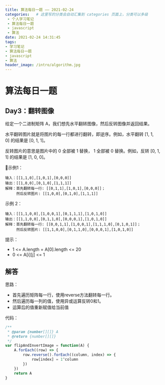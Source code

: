 ```yaml
---
title: 算法每日一题 —— 2021-02-24
categories:   # 这里写的分类会自动汇集到 categories 页面上，分类可以多级
 - 个人学习笔记
 - 算法每日一题
 - javascript
 - 算法
date: 2021-02-24 14:31:45
tags:
- 学习笔记
- 算法每日一题
- javascript
- 算法
header_image: /intro/algorithm.jpg
---
```

# 算法每日一题

## Day3：翻转图像

给定一个二进制矩阵 A，我们想先水平翻转图像，然后反转图像并返回结果。

水平翻转图片就是将图片的每一行都进行翻转，即逆序。例如，水平翻转 [1, 1, 0] 的结果是 [0, 1, 1]。

反转图片的意思是图片中的 0 全部被 1 替换， 1 全部被 0 替换。例如，反转 [0, 1, 1] 的结果是 [1, 0, 0]。

示例1：
```
输入：[[1,1,0],[1,0,1],[0,0,0]]
输出：[[1,0,0],[0,1,0],[1,1,1]]
解释：首先翻转每一行: [[0,1,1],[1,0,1],[0,0,0]]；
     然后反转图片: [[1,0,0],[0,1,0],[1,1,1]]
```

示例 2：
```
输入：[[1,1,0,0],[1,0,0,1],[0,1,1,1],[1,0,1,0]]
输出：[[1,1,0,0],[0,1,1,0],[0,0,0,1],[1,0,1,0]]
解释：首先翻转每一行: [[0,0,1,1],[1,0,0,1],[1,1,1,0],[0,1,0,1]]；
     然后反转图片: [[1,1,0,0],[0,1,1,0],[0,0,0,1],[1,0,1,0]]
```

提示：

* 1 <= A.length = A[0].length <= 20
* 0 <= A[i][j] <= 1

## 解答

思路：

  * 首先遍历矩阵每一行，使用reverse方法翻转每一行。
  * 然后遍历每一列的值，使用异或运算反转0和1。
  * 运算后的值重新赋值给当前值


代码：
```javascript
/**
 * @param {number[][]} A
 * @return {number[][]}
 */
var flipAndInvertImage = function(A) {
    A.forEach((row) => {
        row.reverse().forEach((column, index) => {
            row[index] = 1^column
        })
    })
    return A
}
```